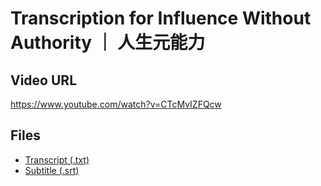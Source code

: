 # Transcription for Influence Without Authority ｜ 人生元能力
## Video URL
https://www.youtube.com/watch?v=CTcMvIZFQcw
 
## Files
- [Transcript (.txt)](./transcript.txt)
- [Subtitle (.srt)](./transcript.srt)
